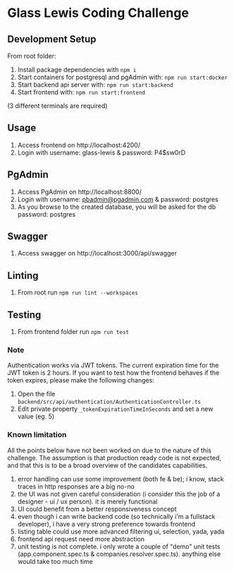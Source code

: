 # Glass Lewis Coding Challenge

## Development Setup
From root folder:
1. Install package dependencies with ```npm i```
2. Start containers for postgresql and pgAdmin with: ```npm run start:docker```
3. Start backend api server with: ```npm run start:backend```
4. Start frontend with: ```npm run start:frontend```

(3 different terminals are required)

## Usage
1. Access frontend on http://localhost:4200/
2. Login with username: glass-lewis & password: P4$sw0rD

## PgAdmin
1. Access PgAdmin on http://localhost:8800/
2. Login with username: pbadmin@pgadmin.com & password: postgres
3. As you browse to the created database, you will be asked for the db password: postgres

## Swagger
1. Access swagger on http://localhost:3000/api/swagger

## Linting
1. From root run ```npm run lint --workspaces```

## Testing
1. From frontend folder run ```npm run test```

### Note
Authentication works via JWT tokens. The current expiration time for the JWT token is 2 hours.
If you want to test how the frontend behaves if the token expires, please make the following changes:
1. Open the file ```backend/src/api/authentication/AuthenticationController.ts```
2. Edit private property ```_tokenExpirationTimeInSeconds``` and set a new value (eg. 5)

### Known limitation
All the points below have not been worked on due to the nature of this challenge.
The assumption is that production ready code is not expected, and that this is to be a broad overview of the candidates capabilities.
1. error handling can use some improvement (both fe & be); i know, stack traces in http responses are a big no-no
2. the UI was not given careful consideration (i consider this the job of a designer - ui / ux person). it is merely functional
3. UI could benefit from a better responsiveness concept
4. even though i can write backend code (so technically i'm a fullstack developer), i have a very strong preference towards frontend
5. listing table could use more advanced filtering ui, selection, yada, yada
6. frontend api request need more abstraction
7. unit testing is not complete. i only wrote a couple of "demo" unit tests (app.component.spec.ts & companies.resolver.spec.ts). anything else would take too much time
